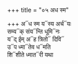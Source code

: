 +++
title = "०५ अध स्म"

+++
अ᳓ध स्म य᳓स्य अर्च᳓यः  
सम्य᳓क् संय᳓न्ति धूमि᳓नः  
य᳓द् ईम् अ᳓ह त्रितो᳓ दिवि᳓  
उ᳓प ध्मा᳓तेव ध᳓मति  
शि᳓शीते ध्मात᳓री यथा